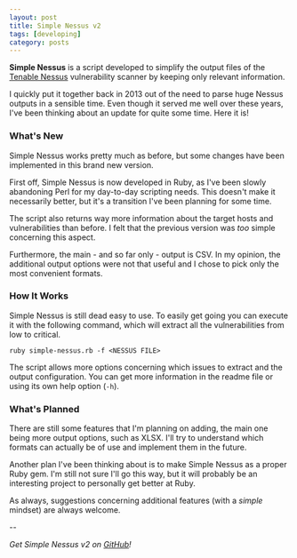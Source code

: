 ```yaml
---
layout: post
title: Simple Nessus v2
tags: [developing]
category: posts
---
```


**Simple Nessus** is a script developed to simplify the output files of the [Tenable Nessus][nessus] vulnerability scanner by keeping only relevant information.

I quickly put it together back in 2013 out of the need to parse huge Nessus outputs in a sensible time. Even though it served me well over these years, I've been thinking about an update for quite some time. Here it is!


### What's New

Simple Nessus works pretty much as before, but some changes have been implemented in this brand new version.

First off, Simple Nessus is now developed in Ruby, as I've been slowly abandoning Perl for my day-to-day scripting needs. This doesn't make it necessarily better, but it's a transition I've been planning for some time.

The script also returns way more information about the target hosts and vulnerabilities than before. I felt that the previous version was *too* simple concerning this aspect.

Furthermore, the main - and so far only - output is CSV. In my opinion, the additional output options were not that useful and I chose to pick only the most convenient formats.


### How It Works

Simple Nessus is still dead easy to use. To easily get going you can execute it with the following command, which will extract all the vulnerabilities from low to critical.

	ruby simple-nessus.rb -f <NESSUS FILE>

The script allows more options concerning which issues to extract and the output configuration. You can get more information in the readme file or using its own help option (`-h`).


### What's Planned

There are still some features that I'm planning on adding, the main one being more output options, such as XLSX. I'll try to understand which formats can actually be of use and implement them in the future.

Another plan I've been thinking about is to make Simple Nessus as a proper Ruby gem. I'm still not sure I'll go this way, but it will probably be an interesting project to personally get better at Ruby.

As always, suggestions concerning additional features (with a *simple* mindset) are always welcome.

--

*Get Simple Nessus v2 on [GitHub][simple-nessus]!*


[nessus]: http://www.tenable.com/products/nessus
[simple-nessus]: https://github.com/gcattani/simple-nessus
